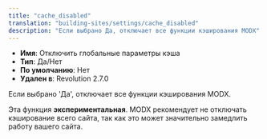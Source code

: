 ```yaml
---
title: "cache_disabled"
translation: "building-sites/settings/cache_disabled"
description: "Если выбрано Да, отключает все функции кэширования MODX"
---
```


-   **Имя**: Отключить глобальные параметры кэша
-   **Тип**: Да/Нет
-   **По умолчанию**: Нет
-   **Удален в**: Revolution 2.7.0

Если выбрано 'Да', отключает все функции кэширования MODX.

Эта функция **экспериментальная**. MODX рекомендует не отключать кэширование всего сайта, так как это может значительно замедлить работу вашего сайта.

